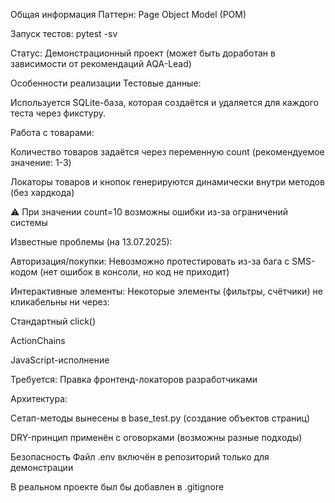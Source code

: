 Общая информация
Паттерн: Page Object Model (POM)

Запуск тестов: pytest -sv

Статус: Демонстрационный проект (может быть доработан в зависимости от рекомендаций AQA-Lead)

Особенности реализации
Тестовые данные:

Используется SQLite-база, которая создаётся и удаляется для каждого теста через фикстуру.

Работа с товарами:

Количество товаров задаётся через переменную count (рекомендуемое значение: 1-3)

Локаторы товаров и кнопок генерируются динамически внутри методов (без хардкода)

⚠️ При значении count=10 возможны ошибки из-за ограничений системы

Известные проблемы (на 13.07.2025):

Авторизация/покупки: Невозможно протестировать из-за бага с SMS-кодом (нет ошибок в консоли, но код не приходит)

Интерактивные элементы: Некоторые элементы (фильтры, счётчики) не кликабельны ни через:

Стандартный click()

ActionChains

JavaScript-исполнение

Требуется: Правка фронтенд-локаторов разработчиками

Архитектура:

Сетап-методы вынесены в base_test.py (создание объектов страниц)

DRY-принцип применён с оговорками (возможны разные подходы)

Безопасность
Файл .env включён в репозиторий только для демонстрации

В реальном проекте был бы добавлен в .gitignore
